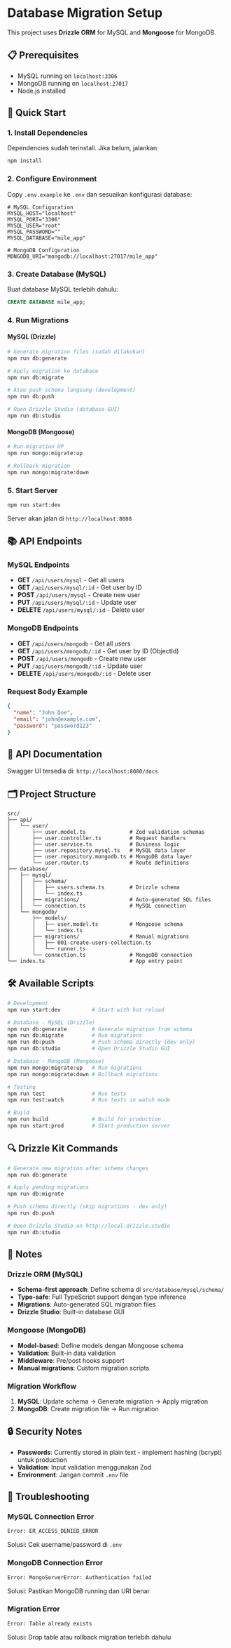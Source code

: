 # Database Migration Setup

This project uses **Drizzle ORM** for MySQL and **Mongoose** for MongoDB.

## 📋 Prerequisites

- MySQL running on `localhost:3306`
- MongoDB running on `localhost:27017`
- Node.js installed

## 🚀 Quick Start

### 1. Install Dependencies

Dependencies sudah terinstall. Jika belum, jalankan:

```bash
npm install
```

### 2. Configure Environment

Copy `.env.example` ke `.env` dan sesuaikan konfigurasi database:

```env
# MySQL Configuration
MYSQL_HOST="localhost"
MYSQL_PORT="3306"
MYSQL_USER="root"
MYSQL_PASSWORD=""
MYSQL_DATABASE="mile_app"

# MongoDB Configuration
MONGODB_URI="mongodb://localhost:27017/mile_app"
```

### 3. Create Database (MySQL)

Buat database MySQL terlebih dahulu:

```sql
CREATE DATABASE mile_app;
```

### 4. Run Migrations

#### MySQL (Drizzle)

```bash
# Generate migration files (sudah dilakukan)
npm run db:generate

# Apply migration ke database
npm run db:migrate

# Atau push schema langsung (development)
npm run db:push

# Open Drizzle Studio (database GUI)
npm run db:studio
```

#### MongoDB (Mongoose)

```bash
# Run migration UP
npm run mongo:migrate:up

# Rollback migration
npm run mongo:migrate:down
```

### 5. Start Server

```bash
npm run start:dev
```

Server akan jalan di `http://localhost:8080`

## 📚 API Endpoints

### MySQL Endpoints

- **GET** `/api/users/mysql` - Get all users
- **GET** `/api/users/mysql/:id` - Get user by ID
- **POST** `/api/users/mysql` - Create new user
- **PUT** `/api/users/mysql/:id` - Update user
- **DELETE** `/api/users/mysql/:id` - Delete user

### MongoDB Endpoints

- **GET** `/api/users/mongodb` - Get all users
- **GET** `/api/users/mongodb/:id` - Get user by ID (ObjectId)
- **POST** `/api/users/mongodb` - Create new user
- **PUT** `/api/users/mongodb/:id` - Update user
- **DELETE** `/api/users/mongodb/:id` - Delete user

### Request Body Example

```json
{
  "name": "John Doe",
  "email": "john@example.com",
  "password": "password123"
}
```

## 📖 API Documentation

Swagger UI tersedia di: `http://localhost:8080/docs`

## 🗂️ Project Structure

```
src/
├── api/
│   └── user/
│       ├── user.model.ts              # Zod validation schemas
│       ├── user.controller.ts         # Request handlers
│       ├── user.service.ts            # Business logic
│       ├── user.repository.mysql.ts   # MySQL data layer
│       ├── user.repository.mongodb.ts # MongoDB data layer
│       └── user.router.ts             # Route definitions
├── database/
│   ├── mysql/
│   │   ├── schema/
│   │   │   ├── users.schema.ts        # Drizzle schema
│   │   │   └── index.ts
│   │   ├── migrations/                # Auto-generated SQL files
│   │   └── connection.ts              # MySQL connection
│   └── mongodb/
│       ├── models/
│       │   ├── user.model.ts          # Mongoose schema
│       │   └── index.ts
│       ├── migrations/                # Manual migrations
│       │   ├── 001-create-users-collection.ts
│       │   └── runner.ts
│       └── connection.ts              # MongoDB connection
└── index.ts                           # App entry point
```

## 🛠️ Available Scripts

```bash
# Development
npm run start:dev          # Start with hot reload

# Database - MySQL (Drizzle)
npm run db:generate        # Generate migration from schema
npm run db:migrate         # Run migrations
npm run db:push            # Push schema directly (dev only)
npm run db:studio          # Open Drizzle Studio GUI

# Database - MongoDB (Mongoose)
npm run mongo:migrate:up   # Run migrations
npm run mongo:migrate:down # Rollback migrations

# Testing
npm run test               # Run tests
npm run test:watch         # Run tests in watch mode

# Build
npm run build              # Build for production
npm run start:prod         # Start production server
```

## 🔍 Drizzle Kit Commands

```bash
# Generate new migration after schema changes
npm run db:generate

# Apply pending migrations
npm run db:migrate

# Push schema directly (skip migrations - dev only)
npm run db:push

# Open Drizzle Studio on http://local.drizzle.studio
npm run db:studio
```

## 📝 Notes

### Drizzle ORM (MySQL)

- **Schema-first approach**: Define schema di `src/database/mysql/schema/`
- **Type-safe**: Full TypeScript support dengan type inference
- **Migrations**: Auto-generated SQL migration files
- **Drizzle Studio**: Built-in database GUI

### Mongoose (MongoDB)

- **Model-based**: Define models dengan Mongoose schema
- **Validation**: Built-in data validation
- **Middleware**: Pre/post hooks support
- **Manual migrations**: Custom migration scripts

### Migration Workflow

1. **MySQL**: Update schema → Generate migration → Apply migration
2. **MongoDB**: Create migration file → Run migration

## 🔒 Security Notes

- **Passwords**: Currently stored in plain text - implement hashing (bcrypt) untuk production
- **Validation**: Input validation menggunakan Zod
- **Environment**: Jangan commit `.env` file

## 🐛 Troubleshooting

### MySQL Connection Error

```bash
Error: ER_ACCESS_DENIED_ERROR
```

Solusi: Cek username/password di `.env`

### MongoDB Connection Error

```bash
Error: MongoServerError: Authentication failed
```

Solusi: Pastikan MongoDB running dan URI benar

### Migration Error

```bash
Error: Table already exists
```

Solusi: Drop table atau rollback migration terlebih dahulu
